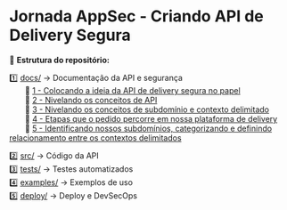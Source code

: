 # Jornada AppSec - Criando API de Delivery Segura

📂 **Estrutura do repositório:**

1️⃣ [docs/](./docs) → Documentação da API e segurança  
  📄 [1 - Colocando a ideia da API de delivery segura no papel](./docs/1-colocando-a-ideia-da-api-de-delivery-segura-no-papel.pdf)  
  📄 [2 - Nivelando os conceitos de API](./docs/2-nivelando-os-conceitos-de-api.pdf)  
  📄 [3 - Nivelando os conceitos de subdomínio e contexto delimitado](./docs/3-nivelando-os-conceitos-de-subdominio-e-contexto-delimitado.pdf)  
  📄 [4 - Etapas que o pedido percorre em nossa plataforma de delivery](./docs/4-etapas-que-o-pedido-percorre-em-nossa-plataforma-de-delivery.pdf)  
  📄 [5 - Identificando nossos subdomínios, categorizando e definindo relacionamento entre os contextos delimitados](./docs/5-identificando-nossos-subdominios-categorizando-e-definindo-relacionamento-entre-os-contextos-delimitados.pdf)  

2️⃣ [src/](./src) → Código da API  
3️⃣ [tests/](./tests) → Testes automatizados  
4️⃣ [examples/](./examples) → Exemplos de uso  
5️⃣ [deploy/](./deploy) → Deploy e DevSecOps
